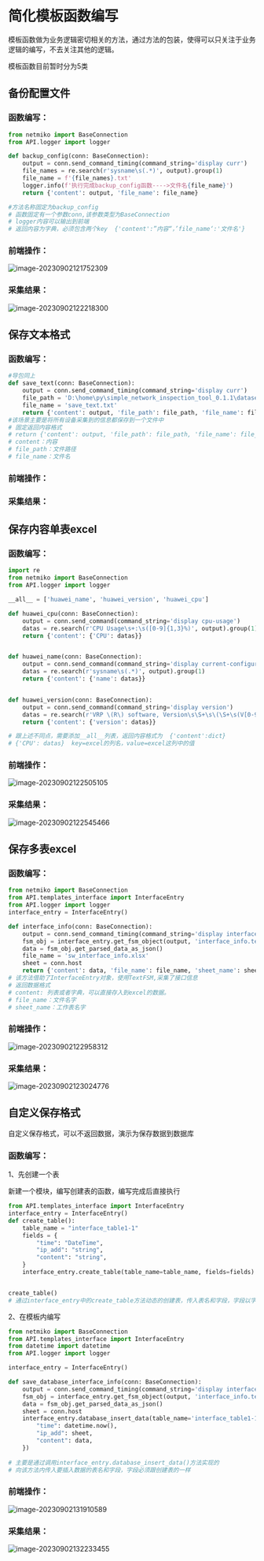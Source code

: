 # 简化模板函数编写

模板函数做为业务逻辑密切相关的方法，通过方法的包装，使得可以只关注于业务逻辑的编写，不去关注其他的逻辑。

模板函数目前暂时分为5类

## 备份配置文件

### 函数编写：

```python
from netmiko import BaseConnection
from API.logger import logger

def backup_config(conn: BaseConnection):
    output = conn.send_command_timing(command_string='display curr')
    file_names = re.search(r'sysname\s(.*)', output).group(1)
    file_name = f'{file_names}.txt'
    logger.info(f'执行完成backup_config函数---->文件名{file_name}')
    return {'content': output, 'file_name': file_name}

#方法名称固定为backup_config
# 函数固定有一个参数conn,该参数类型为BaseConnection
# logger内容可以输出到前端
# 返回内容为字典，必须包含两个key  {'content':”内容“，’file_name‘:'文件名'}
```

### 前端操作：

![image-20230902121752309](image/image-20230902121752309.png)

### 采集结果：

![image-20230902122218300](image/image-20230902122218300.png)

## 保存文本格式

### 函数编写：

```python
#导包同上
def save_text(conn: BaseConnection):
    output = conn.send_command_timing(command_string='display curr')
    file_path = 'D:\home\py\simple_network_inspection_tool_0.1.1\datasets'
    file_name = 'save_text.txt'
    return {'content': output, 'file_path': file_path, 'file_name': file_name}
#该场景主要是将所有设备采集到的信息都保存到一个文件中
# 固定返回内容格式
# return {'content': output, 'file_path': file_path, 'file_name': file_name}
# content：内容
# file_path：文件路径
# file_name：文件名
```

### 前端操作：

### 采集结果：

## 保存内容单表excel

### 函数编写：

```python
import re
from netmiko import BaseConnection
from API.logger import logger

__all__ = ['huawei_name', 'huawei_version', 'huawei_cpu']

def huawei_cpu(conn: BaseConnection):
    output = conn.send_command(command_string='display cpu-usage')
    datas = re.search(r'CPU Usage\s+:\s([0-9]{1,3}%)', output).group(1)
    return {'content': {'CPU': datas}}


def huawei_name(conn: BaseConnection):
    output = conn.send_command(command_string='display current-configuration | include sysname')
    datas = re.search(r'sysname\s(.*)', output).group(1)
    return {'content': {'name': datas}}


def huawei_version(conn: BaseConnection):
    output = conn.send_command(command_string='display version')
    datas = re.search(r'VRP \(R\) software, Version\s\S+\s\(\S+\s(V[0-9]+R[0-9]+C[0-9]+)\)', output).group(1)
    return {'content': {'version': datas}}

# 跟上述不同点，需要添加__all__列表，返回内容格式为  {'content':dict}
# {'CPU': datas}  key=excel的列名，value=excel这列中的值
```

### 前端操作：

![image-20230902122505105](image/image-20230902122505105.png)

### 采集结果：

![image-20230902122545466](image/image-20230902122545466.png)

## 保存多表excel

### 函数编写：

~~~python
from netmiko import BaseConnection
from API.templates_interface import InterfaceEntry
from API.logger import logger
interface_entry = InterfaceEntry()

def interface_info(conn: BaseConnection):
    output = conn.send_command_timing(command_string='display interface brief')
    fsm_obj = interface_entry.get_fsm_object(output, 'interface_info.textfsm')
    data = fsm_obj.get_parsed_data_as_json()
    file_name = 'sw_interface_info.xlsx'
    sheet = conn.host
    return {'content': data, 'file_name': file_name, 'sheet_name': sheet}
# 该方法借助了InterfaceEntry对象，使用TextFSM,采集了接口信息
# 返回数据格式
# content: 列表或者字典，可以直接存入到excel的数据。
# file_name：文件名字
# sheet_name：工作表名字
~~~

### 前端操作：

![image-20230902122958312](image/image-20230902122958312.png)

### 采集结果：

![image-20230902123024776](image/image-20230902123024776.png)

## 自定义保存格式

自定义保存格式，可以不返回数据，演示为保存数据到数据库

### 函数编写：

1、先创建一个表

新建一个模块，编写创建表的函数，编写完成后直接执行

```python
from API.templates_interface import InterfaceEntry
interface_entry = InterfaceEntry()
def create_table():
    table_name = "interface_table1-1"
    fields = {
        "time": "DateTime",
        "ip_add": "string",
        "content": "string",
    }
    interface_entry.create_table(table_name=table_name, fields=fields)


create_table()
# 通过interface_entry中的create_table方法动态的创建表，传入表名和字段，字段以字典方式传，key为字段，value为数据类型。
```

2、在模板内编写

```python
from netmiko import BaseConnection
from API.templates_interface import InterfaceEntry
from datetime import datetime
from API.logger import logger

interface_entry = InterfaceEntry()

def save_database_interface_info(conn: BaseConnection):
    output = conn.send_command_timing(command_string='display interface brief')
    fsm_obj = interface_entry.get_fsm_object(output, 'interface_info.textfsm')
    data = fsm_obj.get_parsed_data_as_json()
    sheet = conn.host
    interface_entry.database_insert_data(table_name='interface_table1-1', data_dict={
        "time": datetime.now(),
        "ip_add": sheet,
        "content": data,
    })
 
# 主要是通过调用interface_entry.database_insert_data()方法实现的
# 向该方法内传入要插入数据的表名和字段，字段必须跟创建表的一样
```



### 前端操作：

![image-20230902131910589](image/image-20230902131910589.png)

### 采集结果：

![image-20230902132233455](image/image-20230902132233455.png)